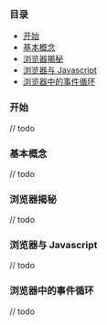 ### 目录

- [开始](#开始)
- [基本概念](#基本概念)
- [浏览器揭秘](#浏览器揭秘)
- [浏览器与 Javascript](#浏览器与Javascript)
- [浏览器中的事件循环](#浏览器中的事件循环)

### 开始

// todo

### 基本概念

// todo

### 浏览器揭秘

// todo

### 浏览器与 Javascript

// todo

### 浏览器中的事件循环

// todo
